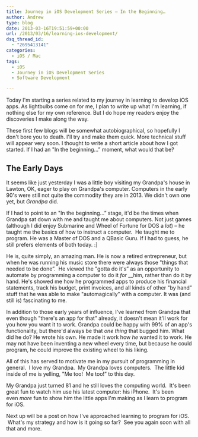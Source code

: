 ```yaml
---
title: Journey in iOS Development Series – In the Beginning…
author: Andrew
type: blog
date: 2013-03-16T19:51:59+00:00
url: /2013/03/16/learning-ios-development/
dsq_thread_id:
  - "2695413141"
categories:
  - iOS / Mac
tags:
  - iOS
  - Journey in iOS Development Series
  - Software Development

---
```

Today I'm starting a series related to my journey in learning to develop iOS apps. As lightbulbs come on for me, I plan to write up what I'm learning, if nothing else for my own reference. But I do hope my readers enjoy the discoveries I make along the way.

These first few blogs will be somewhat autobiographical, so hopefully I don't bore you to death. I'll try and make them quick. More technical stuff will appear very soon. I thought to write a short article about how I got started. If I had an "In the beginning&#8230;&#8221; moment, what would that be?

## The Early Days

It seems like just yesterday I was a little boy visiting my Grandpa's house in Lawton, OK, eager to play on Grandpa's computer. Computers in the early 90's were still not quite the commodity they are in 2013. We didn't own one yet, but _Grandpa_ did.

If I had to point to an "In the beginning&#8230;&#8221; stage, it'd be the times when Grandpa sat down with me and taught me about computers. Not just games (although I did enjoy Submarine and Wheel of Fortune for DOS a _lot_) – he taught me the basics of how to instruct a computer.  He taught me to program. He was a Master of DOS and a QBasic Guru. If I had to guess, he still prefers elements of both today. :]

He is, quite simply, an amazing man. He is now a retired entrepreneur, but when he was running his music store there were always those "things that needed to be done&#8221;.  He viewed the "gotta do it's&#8221; as an opportunity to automate by programming a computer to do it _for_ __him, rather than do it by hand. He's showed me how he programmed apps to produce his financial statements, track his budget, print invoices, and all kinds of other "by hand&#8221; stuff that he was able to make "automagically&#8221; with a computer. It was (and still is) fascinating to me.

In addition to those early years of influence, I've learned from Grandpa that even though "there's an app for that&#8221; already, it doesn't mean it'll work for you how you want it to work. Grandpa could be happy with 99% of an app's functionality, but there'd always be that _one thing_ that bugged him. What did he do? He wrote his own. He made it work how _he_ wanted it to work. He may not have been inventing a new wheel every time, but because he could program, he could improve the existing wheel to his liking.

All of this has served to motivate me in my pursuit of programming in general.  I love my Grandpa.  My Grandpa loves computers.  The little kid inside of me is yelling, "Me too!  Me too!&#8221; to this day.

My Grandpa just turned 81 and he still loves the computing world.  It's been great fun to watch him use his latest computer: his iPhone.  It's been even _more_ fun to show him the little apps I'm making as I learn to program for iOS.

Next up will be a post on how I've approached learning to program for iOS.  What's my strategy and how is it going so far?  See you again soon with all that and more.